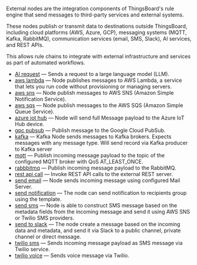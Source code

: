 External nodes are the integration components of ThingsBoard's rule engine that send messages to third-party services and external systems.

These nodes publish or transmit data to destinations outside ThingsBoard, including cloud platforms (AWS, Azure, GCP), messaging systems (MQTT, Kafka, RabbitMQ), 
communication services (email, SMS, Slack), AI services, and REST APIs.

This allows rule chains to integrate with external infrastructure and services as part of automated workflows.

- [AI request](/docs/user-guide/rule-engine-2-0/nodes/external/ai-request) — Sends a request to a large language model (LLM).
- [aws lambda](/docs/user-guide/rule-engine-2-0/nodes/external/aws-lambda) — Node publishes messages to AWS Lambda, a service that lets you run code without provisioning or managing servers.
- [aws sns](/docs/user-guide/rule-engine-2-0/nodes/external/aws-sns) — Node publish messages to AWS SNS (Amazon Simple Notification Service).
- [aws sqs](/docs/user-guide/rule-engine-2-0/nodes/external/aws-sqs) — Node publish messages to the AWS SQS (Amazon Simple Queue Service).
- [azure iot hub](/docs/user-guide/rule-engine-2-0/nodes/external/azure-iot-hub) — Node will send full Message payload to the Azure IoT Hub device.
- [gpc pubsub](/docs/user-guide/rule-engine-2-0/nodes/external/gcp-pubsub) — Publish message to the Google Cloud PubSub.
- [kafka](/docs/user-guide/rule-engine-2-0/nodes/external/kafka) — Kafka Node sends messages to Kafka brokers. Expects messages with any message type. Will send record via Kafka producer to Kafka server
- [mqtt](/docs/user-guide/rule-engine-2-0/nodes/external/mqtt) — Publish incoming message payload to the topic of the configured MQTT broker with QoS AT_LEAST_ONCE.
- [rabbbitmq](/docs/user-guide/rule-engine-2-0/nodes/external/rabbitmq) — Publish incoming message payload to the RabbitMQ.
- [rest api call](/docs/user-guide/rule-engine-2-0/nodes/external/rest-api-call) — Invoke REST API calls to the external REST server.
- [send email](/docs/user-guide/rule-engine-2-0/nodes/external/send-email) — Node sends incoming message using configured Mail Server.
- [send notification](/docs/user-guide/rule-engine-2-0/nodes/external/send-notification) — The node can send notification to recipients group using the template.
- [send sms](/docs/user-guide/rule-engine-2-0/nodes/external/send-sms) — Node is able to construct SMS message based on the metadata fields from the incoming message and send it using AWS SNS or Twilio SMS providers.
- [send to slack](/docs/user-guide/rule-engine-2-0/nodes/external/send-to-slack) — The node create a message based on the incoming data and metadata, and send it via Slack to a public channel, private channel or direct message.
- <span class="item-pe product-label-padding">[twilio sms](/docs/user-guide/rule-engine-2-0/nodes/external/twilio-sms)</span> — Sends incoming message payload as SMS message via Twilio service.
- <span class="item-pe product-label-padding">[twilio voice](/docs/user-guide/rule-engine-2-0/nodes/external/twilio-voice)</span> — Sends voice message via Twilio.
